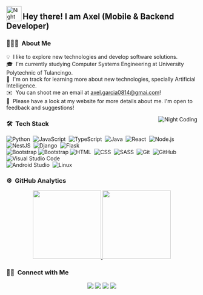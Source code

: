 

<img alt="Night Coding" src="./assets/Hand%20Wave.gif" width='40' align="left"/><h2>Hey there! I am Axel (Mobile & Backend Developer)</h2>

<!-- ## 👋 &nbsp;Hey there! I'm Aditya -->

### 👨🏻‍💻 &nbsp;About Me

💡 &nbsp;I like to explore new technologies and develop software solutions.\
🎓 &nbsp;I'm currently studying Computer Systems Engineering at University Polytechnic of Tulancingo.\
🌱 &nbsp;I'm on track for learning more about new technologies, specially Artificial Intelligence.\
✉️ &nbsp;You can shoot me an email at axel.garcia0814@gmai.com!\
📄 &nbsp;Please have a look at my website for more details about me. I'm open to feedback and suggestions!

<img alt="Night Coding" src="https://axlenr.github.io/portfolioaxel.github.i" align="right"/>

### 🛠 &nbsp;Tech Stack

![Python](https://img.shields.io/badge/-Python-05122A?style=flat&logo=python)&nbsp;
![JavaScript](https://img.shields.io/badge/-JavaScript-05122A?style=flat&logo=javascript)&nbsp;
![TypeScript](https://img.shields.io/badge/-Typescript-05122A?style=flat&logo=typescript)&nbsp;
![Java](https://img.shields.io/badge/-Java-05122A?style=flat&logo=java)&nbsp;
![React](https://img.shields.io/badge/-React-05122A?style=flat&logo=react)&nbsp;
![Node.js](https://img.shields.io/badge/-Node.js-05122A?style=flat&logo=node.js)&nbsp;
![NestJS](https://img.shields.io/badge/-NestJS-05122A?style=flat&logo=nestjs)&nbsp;
![Django](https://img.shields.io/badge/-Django-05122A?style=flat&logo=django&logoColor=092E20)&nbsp;
![Flask](https://img.shields.io/badge/-Flask-05122A?style=flat&logo=flask)&nbsp; \
![Bootstrap](https://img.shields.io/badge/-Bootstrap-05122A?style=flat&logo=bootstrap&logoColor=563D7C)
![Bootstrap](https://img.shields.io/badge/-Tailwind-05122A?style=flat&logo=tailwindcss&logoColor=563D7C)
![HTML](https://img.shields.io/badge/-HTML-05122A?style=flat&logo=HTML5)&nbsp;
![CSS](https://img.shields.io/badge/-CSS-05122A?style=flat&logo=CSS3&logoColor=1572B6)&nbsp;
![SASS](https://img.shields.io/badge/-SASS-05122A?style=flat&logo=sass)&nbsp;
![Git](https://img.shields.io/badge/-Git-05122A?style=flat&logo=git)&nbsp;
![GitHub](https://img.shields.io/badge/-GitHub-05122A?style=flat&logo=github)&nbsp;
![Visual Studio Code](https://img.shields.io/badge/-Visual%20Studio%20Code-05122A?style=flat&logo=visual-studio-code&logo)&nbsp;\
![Android Studio](https://img.shields.io/badge/-Android%20Studio-05122A?style=flat&logo=android-studio&logoColor=green)&nbsp;
![Linux](https://img.shields.io/badge/-Linux-05122A?style=flat&logo=linux)&nbsp;

### ⚙️ &nbsp;GitHub Analytics

<p align="center">
<a href="https://github.com/AVS1508">
  <img height="180em" src="https://github-readme-stats-eight-theta.vercel.app/api?username=AxlEnr&show_icons=true&theme=algolia&include_all_commits=true&count_private=true"/>
  <img height="180em" src="https://github-readme-stats-eight-theta.vercel.app/api/top-langs/?username=AxlEnr&layout=compact&langs_count=8&theme=algolia"/>
</a>
</p>

### 🤝🏻 &nbsp;Connect with Me

<p align="center">
<a href="https://axlenr.github.io/portfolioaxel.github.io"><img src="https://img.shields.io/badge/-portfolioAxel-3423A6?style=flat&logo=Google-Chrome&logoColor=white"/></a>
<a href="https://www.linkedin.com/in/axelgarciavazquez"><img src="https://img.shields.io/badge/-axelgarciavazquez-0077B5?style=flat&logo=Linkedin&logoColor=white"/></a>
<a href="mailto:axel.garcia0814@gmail.com"><img src="https://img.shields.io/badge/-axel.garcia0814@gmail.com-D14836?style=flat&logo=Gmail&logoColor=white"/></a>
<a href="https://www.instagram.com/axl.en08"><img src="https://img.shields.io/badge/-axl.en08-E4405F?style=flat&logo=Instagram&logoColor=white"/></a>
</p>
